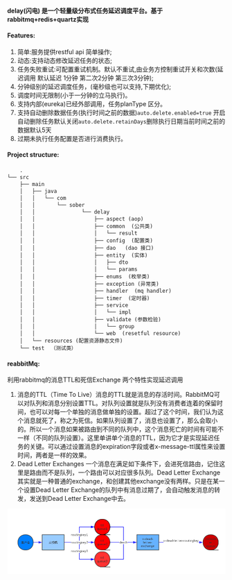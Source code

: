 #### delay(闪电) 是一个轻量级分布式任务延迟调度平台。基于rabbitmq+redis+quartz实现 

#### **Features**:

 1. 简单:服务提供restful api 简单操作;
 2. 动态:支持动态修改延迟任务的状态;
 3. 任务失败重试:可配置重试机制。默认不重试,由业务方控制重试开关和次数(延迟调用 默认延迟 1分钟 第二次2分钟 第三次3分钟);
 4. 分钟级别的延迟调度任务，(毫秒级也可以支持,下期优化);   
 5. 调度时间无限制(小于一分钟的立马执行)。 
 6. 支持内部(eureka)已经外部调用，任务planType 区分。
 7. 支持自动删除数据任务(执行时间之前的数据)`auto.delete.enabled=true` 开启自动删除任务默认关闭`auto.delete.retainDays`删除执行日期当前时间之前的数据默认5天
 8. 过期未执行任务配置是否进行消费执行。

#### **Project structure**:

```java_holder_method_tree
    .
└── src
    ├── main
    │   ├── java
    │   │   └── com
    │   │       └── sober
    │   │               └── delay
    │   │                   ├── aspect (aop)
    │   │                   ├── common  (公共类)
    │   │                   │   └── result
    │   │                   ├── config  (配置类)
    │   │                   ├── dao   (dao 接口)
    │   │                   ├── entity  (实体)
    │   │                   │   ├── dto
    │   │                   │   └── params
    │   │                   ├── enums  (枚举类)
    │   │                   ├── exception (异常类)
    │   │                   ├── handler  (mq handler)
    │   │                   ├── timer  (定时器)
    │   │                   ├── service  
    │   │                   │   └── impl
    │   │                   ├── validate (参数检验)
    │   │                   │   └── group
    │   │                   └── web  (resetful resource)
    │   └── resources (配置资源静态文件)
    └── test  （测试类）
```

#### **reabbitMq**:

 利用rabbitmq的消息TTL和死信Exchange 两个特性实现延迟调用  
 
 1. 消息的TTL（Time To Live）消息的TTL就是消息的存活时间。RabbitMQ可以对队列和消息分别设置TTL。对队列设置就是队列没有消费者连着的保留时间，也可以对每一个单独的消息做单独的设置。超过了这个时间，我们认为这个消息就死了，称之为死信。如果队列设置了，消息也设置了，那么会取小的。所以一个消息如果被路由到不同的队列中，这个消息死亡的时间有可能不一样（不同的队列设置）。这里单讲单个消息的TTL，因为它才是实现延迟任务的关键。可以通过设置消息的expiration字段或者x-message-ttl属性来设置时间，两者是一样的效果。
 2. Dead Letter Exchanges 一个消息在满足如下条件下，会进死信路由，记住这里是路由而不是队列，一个路由可以对应很多队列。Dead Letter Exchange其实就是一种普通的exchange，和创建其他exchange没有两样。只是在某一个设置Dead Letter Exchange的队列中有消息过期了，会自动触发消息的转发，发送到Dead Letter Exchange中去。
   
   ![avatar](./doc/image/delay.png)
 